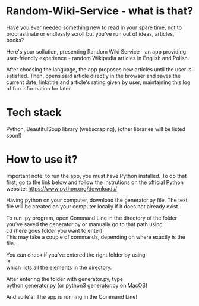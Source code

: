 # Random-Wiki-Service - what is that?

Have you ever needed something new to read in your spare time, not to procrastinate or endlessly scroll but you've run out of ideas, articles, books?

Here's your sollution, presenting Random Wiki Service - an app providing user-friendly experience - random Wikipedia articles in English and Polish.

After choosing the language, the app proposes new articles until the user is satisfied. Then, opens said article directly in the browser and saves the current date, link/title and article's rating given by user, maintaining this log of fun information for later.

# Tech stack

Python, BeautifulSoup library (webscraping), (other libraries will be listed soon!)


# How to use it?

Important note: to run the app, you must have Python installed.
To do that first, go to the link below and follow the instrutions on the official Python website:
https://www.python.org/downloads/

Having python on your computer, download the generator.py file.
The text file will be created on your computer locally if it does not already exist.

To run .py program, open Command Line in the directory of the folder you've saved the generator.py or manually go to that path using <br> cd (here goes folder you want to enter) <br>
This may take a couple of commands, depending on where exactly is the file.

You can check if you've entered the right folder by using<br>
ls<br>
which lists all the elements in the directory.

After entering the folder with generator.py, type<br>
python generator.py (or python3 generator.py on MacOS)

And voile'a! The app is running in the Command Line!
